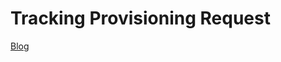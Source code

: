 # Tracking Provisioning Request

[Blog](https://blogs.vmware.com/management/2015/10/self-service-apis-simplified-vrealize-automation-7-0.html)